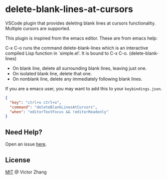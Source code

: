 # delete-blank-lines-at-cursors

VSCode plugin that provides deleting blank lines at cursors functionality.
Multiple cursors are supported.

This plugin is inspired from the emacs editor. These are from emacs help:

C-x C-o runs the command delete-blank-lines which is an interactive compiled
Lisp function in `simple.el'. It is bound to C-x C-o. (delete-blank-lines)

* On blank line, delete all surrounding blank lines, leaving just one.
* On isolated blank line, delete that one.
* On nonblank line, delete any immediately following blank lines.

If you are a emacs user, you may want to add this to your `keybindings.json`.

```json
{
  "key": "ctrl+x ctrl+o",
  "command": "deleteBlankLinesAtCursors",
  "when": "editorTextFocus && !editorReadonly"
}
```

## Need Help?

Open an issue [here](https://github.com/zhangkaiyulw/delete-blank-lines-at-cursors/issues).

## License

[MIT](https://github.com/zhangkaiyulw/delete-blank-lines-at-cursors/blob/master/LICENSE) @ Victor Zhang
